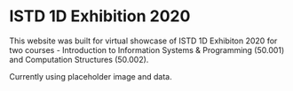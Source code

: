 # ISTD 1D Exhibition 2020

This website was built for virtual showcase of ISTD 1D Exhibiton 2020 for two courses - Introduction to Information Systems & Programming (50.001) and Computation Structures (50.002).

Currently using placeholder image and data.

